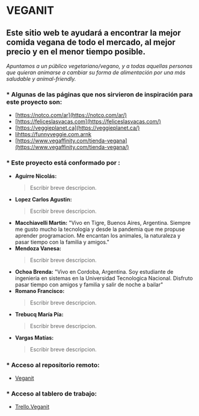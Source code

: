 
# VEGANIT

## **Este sitio web te ayudará a encontrar la mejor comida vegana de todo el mercado, al mejor precio y en el menor tiempo posible.**

 *Apuntamos a un público vegetariano/vegano, y a todas aquellas personas que quieran animarse a cambiar su forma de alimentación por una más saludable y animal-friendly.*
 
### * Algunas de las páginas que nos sirvieron de inspiración para este proyecto son:

- [https://notco.com/ar](https://notco.com/ar/)
- [https://feliceslasvacas.com](https://feliceslasvacas.com/)
- [https://veggieplanet.ca](https://veggieplanet.ca/)
- [lihttps://funnyveggie.com.arnk](https://funnyveggie.com.ar/)
- [https://www.vegaffinity.com/tienda-vegana](https://www.vegaffinity.com/tienda-vegana/)

### * Este proyecto está conformado por :

 - **Aguirre Nicolás:**
	>Escribir breve descripcion.
 - **Lopez Carlos Agustin:**
	>Escribir breve descripcion.
 - **Macchiavelli Martin:**
	"Vivo en Tigre, Buenos Aires, Argentina. Siempre me gusto mucho la tecnologia y desde la pandemia que me propuse aprender programacion. Me encantan los animales, la naturaleza y pasar tiempo con la familia y amigos."
 - **Mendoza Vanesa:**
	>Escribir breve descripcion.
 - **Ochoa Brenda:** 
 	"Vivo en Cordoba, Argentina. Soy estudiante de ingenieria en sistemas en la Universidad Tecnologica Nacional. Disfruto pasar tiempo con amigos y familia y salir de noche a bailar" 
 - **Romano Francisco:**
	>Escribir breve descripcion.
 - **Trebucq María Pía:**
	>Escribir breve descripcion.
 - **Vargas Matías:**
	>Escribir breve descripcion.

### * Acceso al repositorio remoto:
- [Veganit](https://github.com/PiaTcq/veganit.git/)

### * Acceso al tablero de trabajo:
- [Trello.Veganit](https://trello.com/invite/b/rKm9l1Vj/ATTI9a28ddf3c7143abf42940262c3be8848E536452A/veganit/)